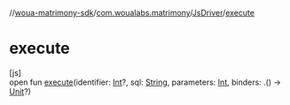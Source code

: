 //[woua-matrimony-sdk](../../../index.md)/[com.woualabs.matrimony](../index.md)/[JsDriver](index.md)/[execute](execute.md)

# execute

[js]\
open fun [execute](execute.md)(identifier: [Int](https://kotlinlang.org/api/latest/jvm/stdlib/kotlin/-int/index.html)?, sql: [String](https://kotlinlang.org/api/latest/jvm/stdlib/kotlin/-string/index.html), parameters: [Int](https://kotlinlang.org/api/latest/jvm/stdlib/kotlin/-int/index.html), binders: <ERROR CLASS>.() -> [Unit](https://kotlinlang.org/api/latest/jvm/stdlib/kotlin/-unit/index.html)?)
